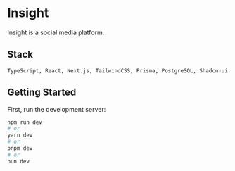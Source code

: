 # Insight

Insight is a social media platform.

## Stack

`TypeScript, React, Next.js, TailwindCSS, Prisma, PostgreSQL, Shadcn-ui`

## Getting Started

First, run the development server:

```bash
npm run dev
# or
yarn dev
# or
pnpm dev
# or
bun dev
```
